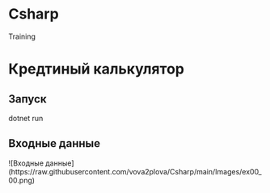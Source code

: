 # Csharp
Training

<h1>Кредтиный калькулятор</h1>
<h2>Запуск</h2>
<span>dotnet run</span>
<h2>Входные данные</h2>
![Входные данные](https://raw.githubusercontent.com/vova2plova/Csharp/main/Images/ex00_00.png)
